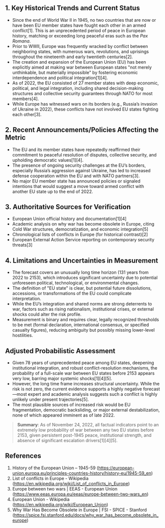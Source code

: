 ## 1. Key Historical Trends and Current Status

- Since the end of World War II in 1945, no two countries that are now or have been EU member states have fought each other in an armed conflict[1]. This is an unprecedented period of peace in European history, matching or exceeding long peaceful eras such as the *Pax Romana*.
- Prior to WWII, Europe was frequently wracked by conflict between neighboring states, with numerous wars, revolutions, and uprisings throughout the nineteenth and early twentieth centuries[2].
- The creation and expansion of the European Union (EU) has been explicitly aimed at making war between European states "not merely unthinkable, but materially impossible" by fostering economic interdependence and political integration[1][4].
- As of 2022, the EU consisted of 27 member states with deep economic, political, and legal integration, including shared decision-making structures and collective security guarantees through NATO for most members[4].
- While Europe has witnessed wars on its borders (e.g., Russia’s invasion of Ukraine in 2022), these conflicts have not involved EU states fighting each other[3].

## 2. Recent Announcements/Policies Affecting the Metric

- The EU and its member states have repeatedly reaffirmed their commitment to peaceful resolution of disputes, collective security, and upholding democratic values[1][4].
- The presence of ongoing security challenges at the EU’s borders, especially Russia’s aggression against Ukraine, has led to increased defense cooperation within the EU and with NATO partners[3].
- No major EU member state has announced policies or signaled intentions that would suggest a move toward armed conflict with another EU state up to the end of 2022.

## 3. Authoritative Sources for Verification

- European Union official history and documentation[1][4]
- Academic analysis on why war has become obsolete in Europe, citing Cold War structures, democratization, and economic integration[5]
- Chronological lists of conflicts in Europe (for historical contrast)[2]
- European External Action Service reporting on contemporary security threats[3]

## 4. Limitations and Uncertainties in Measurement

- The forecast covers an unusually long time horizon (131 years from 2022 to 2153), which introduces significant uncertainty due to potential unforeseen political, technological, or environmental changes.
- The definition of "EU state" is clear, but potential future dissolutions, accessions, or transformations of the EU could complicate interpretation.
- While the EU’s integration and shared norms are strong deterrents to war, factors such as rising nationalism, institutional crises, or external shocks could alter the risk profile.
- Measurement is binary and requires clear, legally recognized thresholds to be met (formal declaration, international consensus, or specified casualty figures), reducing ambiguity but possibly missing lower-level hostilities.

## Adjusted Probabilistic Assessment

- Given 78 years of unprecedented peace among EU states, deepening institutional integration, and robust conflict-resolution mechanisms, the probability of a full-scale war between EU states before 2153 appears very low, barring major systemic shocks[1][4][5].
- However, the long time frame increases structural uncertainty. While the risk is not zero, the current evidence supports a highly negative forecast—most expert and academic analysis suggests such a conflict is highly unlikely under present trajectories[5].
- The most plausible sources of increased risk would be EU fragmentation, democratic backsliding, or major external destabilization, none of which appeared imminent as of late 2022.

> **Summary**: As of November 24, 2022, all factual indicators point to an extremely low probability of war between any two EU states before 2153, given persistent post-1945 peace, institutional strength, and absence of significant escalation drivers[1][4][5].

## References
1. History of the European Union – 1945-59 (https://european-union.europa.eu/principles-countries-history/history-eu/1945-59_en)
2. List of conflicts in Europe - Wikipedia (https://en.wikipedia.org/wiki/List_of_conflicts_in_Europe)
3. Europe between two wars | EEAS - European Union (https://www.eeas.europa.eu/eeas/europe-between-two-wars_en)
4. European Union - Wikipedia (https://en.wikipedia.org/wiki/European_Union)
5. Why War Has Become Obsolete in Europe | FSI - SPICE - Stanford (https://spice.fsi.stanford.edu/docs/why_war_has_become_obsolete_in_europe)
